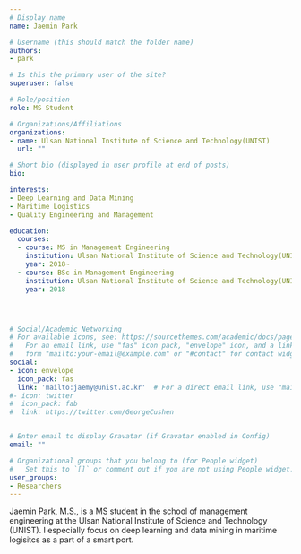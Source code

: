 ```yaml
---
# Display name
name: Jaemin Park

# Username (this should match the folder name)
authors:
- park

# Is this the primary user of the site?
superuser: false

# Role/position
role: MS Student 

# Organizations/Affiliations
organizations:
- name: Ulsan National Institute of Science and Technology(UNIST)
  url: ""

# Short bio (displayed in user profile at end of posts)
bio: 

interests:
- Deep Learning and Data Mining
- Maritime Logistics
- Quality Engineering and Management

education:
  courses:
  - course: MS in Management Engineering
    institution: Ulsan National Institute of Science and Technology(UNIST)
    year: 2018~
  - course: BSc in Management Engineering
    institution: Ulsan National Institute of Science and Technology(UNIST)
    year: 2018




# Social/Academic Networking
# For available icons, see: https://sourcethemes.com/academic/docs/page-builder/#icons
#   For an email link, use "fas" icon pack, "envelope" icon, and a link in the
#   form "mailto:your-email@example.com" or "#contact" for contact widget.
social:
- icon: envelope
  icon_pack: fas
  link: 'mailto:jaemy@unist.ac.kr'  # For a direct email link, use "mailto:jaemy@unist.ac.kr".
#- icon: twitter
#  icon_pack: fab
#  link: https://twitter.com/GeorgeCushen


# Enter email to display Gravatar (if Gravatar enabled in Config)
email: ""

# Organizational groups that you belong to (for People widget)
#   Set this to `[]` or comment out if you are not using People widget.
user_groups:
- Researchers
---
```


Jaemin Park, M.S., is a MS student in the school of management engineering at the Ulsan National Institute of Science and Technology (UNIST). 
I especially focus on deep learning and data mining in maritime logisitcs as a part of a smart port.



